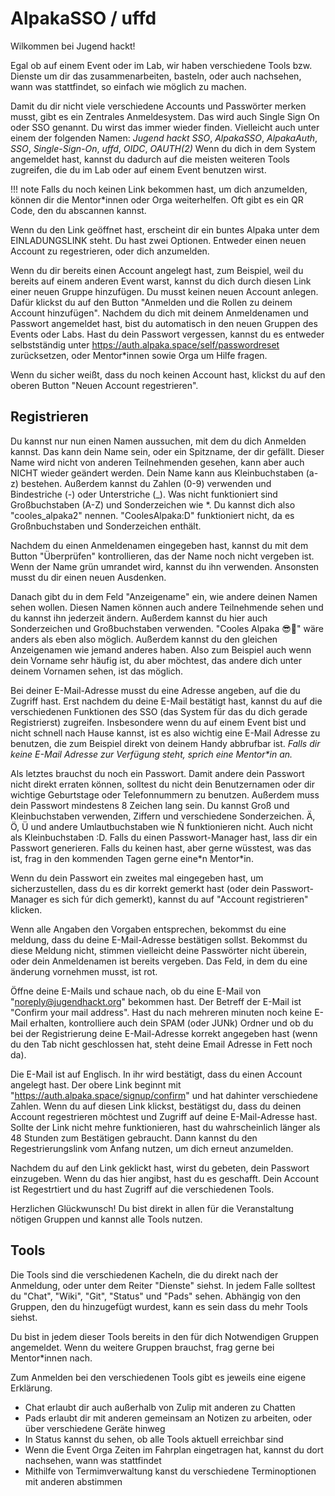 AlpakaSSO / uffd
===

Wilkommen bei Jugend hackt!

Egal ob auf einem Event oder im Lab, wir haben verschiedene Tools bzw. Dienste um dir das zusammenarbeiten, basteln, oder auch nachsehen, wann was stattfindet, so einfach wie möglich zu machen.

Damit du dir nicht viele verschiedene Accounts und Passwörter merken musst, gibt es ein Zentrales Anmeldesystem. Das wird auch Single Sign On oder SSO genannt. Du wirst das immer wieder finden. Vielleicht auch unter einem der folgenden Namen: *Jugend hackt SSO*, *AlpakaSSO*, *AlpakaAuth*, *SSO*, *Single-Sign-On*, *uffd*, *OIDC*, *OAUTH(2)*
Wenn du dich in dem System angemeldet hast, kannst du dadurch auf die meisten weiteren Tools zugreifen, die du im Lab oder auf einem Event benutzen wirst.

!!! note
    Falls du noch keinen Link bekommen hast, um dich anzumelden, können dir die Mentor\*innen oder Orga weiterhelfen. Oft gibt es ein QR Code, den du abscannen kannst.

Wenn du den Link geöffnet hast, erscheint dir ein buntes Alpaka unter dem EINLADUNGSLINK steht.
Du hast zwei Optionen. Entweder einen neuen Account zu regestrieren, oder dich anzumelden.

Wenn du dir bereits einen Account angelegt hast, zum Beispiel, weil du bereits auf einem anderen Event warst, kannst du dich durch diesen Link einer neuen Gruppe hinzufügen. Du musst keinen neuen Account anlegen.
Dafür klickst du auf den Button "Anmelden und die Rollen zu deinem Account hinzufügen". Nachdem du dich mit deinem Anmeldenamen und Passwort angemeldet hast, bist du automatisch in den neuen Gruppen des Events oder Labs.
Hast du dein Passwort vergessen, kannst du es entweder selbstständig unter https://auth.alpaka.space/self/passwordreset zurücksetzen, oder Mentor\*innen sowie Orga um Hilfe fragen.

Wenn du sicher weißt, dass du noch keinen Account hast, klickst du auf den oberen Button "Neuen Account regestrieren".


## Registrieren

Du kannst nur nun einen Namen aussuchen, mit dem du dich Anmelden kannst. Das kann dein Name sein, oder ein Spitzname, der dir gefällt. Dieser Name wird nicht von anderen Teilnehmenden gesehen, kann aber auch NICHT wieder geändert werden.
Dein Name kann aus Kleinbuchstaben (a-z) bestehen. Außerdem kannst du Zahlen (0-9) verwenden und Bindestriche (-) oder Unterstriche (\_). Was nicht funktioniert sind Großbuchstaben (A-Z) und Sonderzeichen wie \*. Du kannst dich also "cooles_alpaka2" nennen. "CoolesAlpaka:D" funktioniert nicht, da es Großnbuchstaben und Sonderzeichen enthält.

Nachdem du einen Anmeldenamen eingegeben hast, kannst du mit dem Button "Überprüfen" kontrollieren, das der Name noch nicht vergeben ist. Wenn der Name grün umrandet wird, kannst du ihn verwenden. Ansonsten musst du dir einen neuen Ausdenken.

Danach gibt du in dem Feld "Anzeigename" ein, wie andere deinen Namen sehen wollen. Diesen Namen können auch andere Teilnehmende sehen und du kannst ihn jederzeit ändern. Außerdem kannst du hier auch Sonderzeichen und Großbuchstaben verwenden. "Cooles Alpaka 😎🦙" wäre anders als eben also möglich. Außerdem kannst du den gleichen Anzeigenamen wie jemand anderes haben. Also zum Beispiel auch wenn dein Vorname sehr häufig ist, du aber möchtest, das andere dich unter deinem Vornamen sehen, ist das möglich.

Bei deiner E-Mail-Adresse musst du eine Adresse angeben, auf die du Zugriff hast. Erst nachdem du deine E-Mail bestätigt hast, kannst du auf die verschiedenen Funktionen des SSO (das System für das du dich gerade Registrierst) zugreifen.
Insbesondere wenn du auf einem Event bist und nicht schnell nach Hause kannst, ist es also wichtig eine E-Mail Adresse zu benutzen, die zum Beispiel direkt von deinem Handy abbrufbar ist.
*Falls dir keine E-Mail Adresse zur Verfügung steht, sprich eine Mentor\*in an.*

Als letztes brauchst du noch ein Passwort. Damit andere dein Passwort nicht direkt erraten können, solltest du nicht dein Benutzernamen oder dir wichtige Geburtstage oder Telefonnummern zu benutzen.
Außerdem muss dein Passwort mindestens 8 Zeichen lang sein. Du kannst Groß und Kleinbuchstaben verwenden, Ziffern und verschiedene Sonderzeichen. Ä, Ö, Ü und andere Umlautbuchstaben wie Ñ funktionieren nicht. Auch nicht als Kleinbuchstaben :D.
Falls du einen Passwort-Manager hast, lass dir ein Passwort generieren. Falls du keinen hast, aber gerne wüsstest, was das ist, frag in den kommenden Tagen gerne eine\*n Mentor\*in.

Wenn du dein Passwort ein zweites mal eingegeben hast, um sicherzustellen, dass du es dir korrekt gemerkt hast (oder dein Passwort-Manager es sich fúr dich gemerkt), kannst du auf "Account registrieren" klicken.

Wenn alle Angaben den Vorgaben entsprechen, bekommst du eine meldung, dass du deine E-Mail-Adresse bestätigen sollst.
Bekommst du diese Meldung nicht, stimmen vielleicht deine Passwörter nicht überein, oder dein Anmeldenamen ist bereits vergeben. Das Feld, in dem du eine änderung vornehmen musst, ist rot.


Öffne deine E-Mails und schaue nach, ob du eine E-Mail von "noreply@jugendhackt.org" bekommen hast. Der Betreff der E-Mail ist "Confirm your mail address". Hast du nach mehreren minuten noch keine E-Mail erhalten, kontrolliere auch dein SPAM (oder JUNk) Ordner und ob du bei der Registrierung deine E-Mail-Adresse korrekt angegeben hast (wenn du den Tab nicht geschlossen hat, steht deine Email Adresse in Fett noch da).

Die E-Mail ist auf Englisch. In ihr wird bestätigt, dass du einen Account angelegt hast. Der obere Link beginnt mit "https://auth.alpaka.space/signup/confirm" und hat dahinter verschiedene Zahlen. Wenn du auf diesen Link klickst, bestätigst du, dass du  deinen Account regestrieren möchtest und Zugriff auf deine E-Mail-Adresse hast.
Sollte der Link nicht mehre funktionieren, hast du wahrscheinlich länger als 48 Stunden zum Bestätigen gebraucht. Dann kannst du den Regestrierungslink vom Anfang nutzen, um dich erneut anzumelden.

Nachdem du auf den Link geklickt hast, wirst du gebeten, dein Passwort einzugeben. Wenn du das hier angibst, hast du es geschafft. Dein Account ist Regestrtiert und du hast Zugriff auf die verschiedenen Tools.

Herzlichen Glückwunsch! Du bist direkt in allen für die Veranstaltung nötigen Gruppen und kannst alle Tools nutzen.


## Tools

Die Tools sind die verschiedenen Kacheln, die du direkt nach der Anmeldung, oder unter dem Reiter "Dienste" siehst. 
In jedem Falle solltest du "Chat", "Wiki", "Git", "Status" und "Pads" sehen. Abhängig von den Gruppen, den du hinzugefügt wurdest, kann es sein dass du mehr Tools siehst. 

Du bist in jedem dieser Tools bereits in den für dich Notwendigen Gruppen angemeldet. Wenn du weitere Gruppen brauchst, frag gerne bei Mentor\*innen nach.

Zum Anmelden bei den verschiedenen Tools gibt es jeweils eine eigene Erklärung. 
- Chat erlaubt dir auch außerhalb von Zulip mit anderen zu Chatten
- Pads erlaubt dir mit anderen gemeinsam an Notizen zu arbeiten, oder über verschiedene Geräte hinweg
- In Status kannst du sehen, ob alle Tools aktuell erreichbar sind 
- Wenn die Event Orga Zeiten im Fahrplan eingetragen hat, kannst du dort nachsehen, wann was stattfindet
- Mithilfe von Termimverwaltung kanst du verschiedene Terminoptionen mit anderen abstimmen